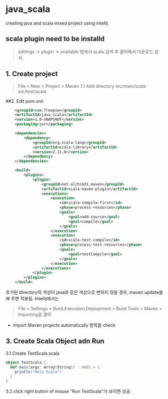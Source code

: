 # java_scala
creating java and scala mixed project using intellij


## scala plugin need to be installd
> settings -> plugin -> available 탭에서 scala 검색 후 클릭해서 다운로드 설치.

## 1. Create project

 > File > New > Project > Maven 1.1 Add directory src/main/scala src/test/scala

##2. Edit pom.xml

```xml
    <groupId>com.freepsw</groupId>
    <artifactId>java_scala</artifactId>
    <version>1.0-SNAPSHOT</version>
    <packaging>jar</packaging>

    <dependencies>
        <dependency>
            <groupId>org.scala-lang</groupId>
            <artifactId>scala-library</artifactId>
            <version>2.11.8</version>
        </dependency>
    </dependencies>

    <build>
        <plugins>
            <plugin>
                <groupId>net.alchim31.maven</groupId>
                <artifactId>scala-maven-plugin</artifactId>
                <executions>
                    <execution>
                        <id>scala-compile-first</id>
                        <phase>process-resources</phase>
                        <goals>
                            <goal>add-source</goal>
                            <goal>compile</goal>
                        </goals>
                    </execution>
                    <execution>
                        <id>scala-test-compile</id>
                        <phase>process-test-resources</phase>
                        <goals>
                            <goal>testCompile</goal>
                        </goals>
                    </execution>
                </executions>
            </plugin>
        </plugins>
    </build>
```

추가된 directory의 색상이 java와 같은 색상으로 변하지 않을 경우, maven update를 해 주면 적용됨.
Intellij에서는

> File > Settings > Build,Execution,Deployment > Build Tools > Maven > Importing을 클릭
* Import Maven projects automatically 항목을 check

## 3. Create Scala Object adn Run

3.1 Create TestScala.scala
``` scala
object TestScala {
  def main(args: Array[String]) : Unit = {
    println("Helo Scala")
  }
}
```

3.2 click right button of mouse
"Run TestScala"가 보이면 성공.
